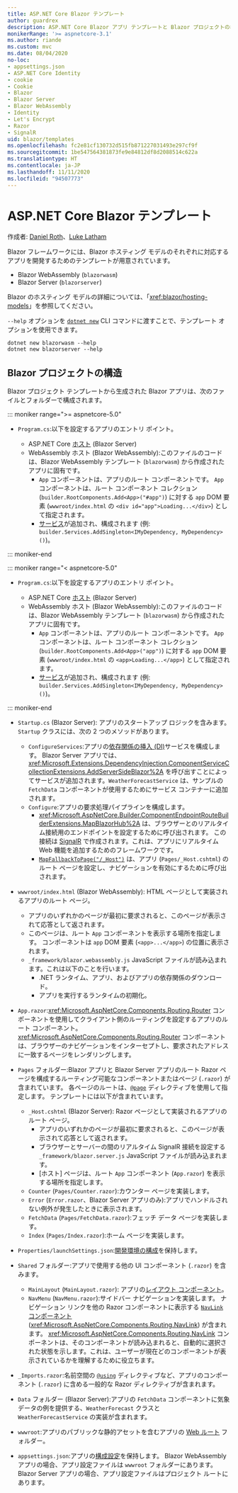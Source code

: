 ```yaml
---
title: ASP.NET Core Blazor テンプレート
author: guardrex
description: ASP.NET Core Blazor アプリ テンプレートと Blazor プロジェクトの構造について説明します。
monikerRange: '>= aspnetcore-3.1'
ms.author: riande
ms.custom: mvc
ms.date: 08/04/2020
no-loc:
- appsettings.json
- ASP.NET Core Identity
- cookie
- Cookie
- Blazor
- Blazor Server
- Blazor WebAssembly
- Identity
- Let's Encrypt
- Razor
- SignalR
uid: blazor/templates
ms.openlocfilehash: fc2e81cf130732d515fb871227031493e297cf9f
ms.sourcegitcommit: 1be547564381873fe9e84812df8d2088514c622a
ms.translationtype: HT
ms.contentlocale: ja-JP
ms.lasthandoff: 11/11/2020
ms.locfileid: "94507773"
---
```

# <a name="aspnet-core-no-locblazor-templates"></a>ASP.NET Core Blazor テンプレート

作成者: [Daniel Roth](https://github.com/danroth27)、[Luke Latham](https://github.com/guardrex)

Blazor フレームワークには、Blazor ホスティング モデルのそれぞれに対応するアプリを開発するためのテンプレートが用意されています。

* Blazor WebAssembly (`blazorwasm`)
* Blazor Server (`blazorserver`)

Blazor のホスティング モデルの詳細については、「<xref:blazor/hosting-models>」を参照してください。

`--help` オプションを [`dotnet new`](/dotnet/core/tools/dotnet-new) CLI コマンドに渡すことで、テンプレート オプションを使用できます。

```dotnetcli
dotnet new blazorwasm --help
dotnet new blazorserver --help
```

## <a name="no-locblazor-project-structure"></a>Blazor プロジェクトの構造

Blazor プロジェクト テンプレートから生成された Blazor アプリは、次のファイルとフォルダーで構成されます。

::: moniker range=">= aspnetcore-5.0"

* `Program.cs`:以下を設定するアプリのエントリ ポイント。

  * ASP.NET Core [ホスト](xref:fundamentals/host/generic-host) (Blazor Server)
  * WebAssembly ホスト (Blazor WebAssembly):このファイルのコードは、Blazor WebAssembly テンプレート (`blazorwasm`) から作成されたアプリに固有です。
    * `App` コンポーネントは、アプリのルート コンポーネントです。 `App` コンポーネントは、ルート コンポーネント コレクション (`builder.RootComponents.Add<App>("#app")`) に対する `app` DOM 要素 (`wwwroot/index.html` の `<div id="app">Loading...</div>`) として指定されます。
    * [サービス](xref:blazor/fundamentals/dependency-injection)が追加され、構成されます (例: `builder.Services.AddSingleton<IMyDependency, MyDependency>()`)。

::: moniker-end

::: moniker range="< aspnetcore-5.0"

* `Program.cs`:以下を設定するアプリのエントリ ポイント。

  * ASP.NET Core [ホスト](xref:fundamentals/host/generic-host) (Blazor Server)
  * WebAssembly ホスト (Blazor WebAssembly):このファイルのコードは、Blazor WebAssembly テンプレート (`blazorwasm`) から作成されたアプリに固有です。
    * `App` コンポーネントは、アプリのルート コンポーネントです。 `App` コンポーネントは、ルート コンポーネント コレクション (`builder.RootComponents.Add<App>("app")`) に対する `app` DOM 要素 (`wwwroot/index.html` の `<app>Loading...</app>`) として指定されます。
    * [サービス](xref:blazor/fundamentals/dependency-injection)が追加され、構成されます (例: `builder.Services.AddSingleton<IMyDependency, MyDependency>()`)。

::: moniker-end

* `Startup.cs` (Blazor Server): アプリのスタートアップ ロジックを含みます。 `Startup` クラスには、次の 2 つのメソッドがあります。

  * `ConfigureServices`:アプリの[依存関係の挿入 (DI)](xref:fundamentals/dependency-injection)サービスを構成します。 Blazor Server アプリでは、<xref:Microsoft.Extensions.DependencyInjection.ComponentServiceCollectionExtensions.AddServerSideBlazor%2A> を呼び出すことによってサービスが追加されます。`WeatherForecastService` は、サンプルの `FetchData` コンポーネントが使用するためにサービス コンテナーに追加されます。
  * `Configure`:アプリの要求処理パイプラインを構成します。
    * <xref:Microsoft.AspNetCore.Builder.ComponentEndpointRouteBuilderExtensions.MapBlazorHub%2A> は、ブラウザーとのリアルタイム接続用のエンドポイントを設定するために呼び出されます。 この接続は [SignalR](xref:signalr/introduction) で作成されます。これは、アプリにリアルタイム Web 機能を追加するためのフレームワークです。
    * [`MapFallbackToPage("/_Host")`](xref:Microsoft.AspNetCore.Builder.RazorPagesEndpointRouteBuilderExtensions.MapFallbackToPage*) は、アプリ (`Pages/_Host.cshtml`) のルート ページを設定し、ナビゲーションを有効にするために呼び出されます。

* `wwwroot/index.html` (Blazor WebAssembly): HTML ページとして実装されるアプリのルート ページ。
  * アプリのいずれかのページが最初に要求されると、このページが表示されて応答として返されます。
  * このページは、ルート `App` コンポーネントを表示する場所を指定します。 コンポーネントは `app` DOM 要素 (`<app>...</app>`) の位置に表示されます。
  * `_framework/blazor.webassembly.js` JavaScript ファイルが読み込まれます。これは以下のことを行います。
    * .NET ランタイム、アプリ、およびアプリの依存関係のダウンロード。
    * アプリを実行するランタイムの初期化。

* `App.razor`:<xref:Microsoft.AspNetCore.Components.Routing.Router> コンポーネントを使用してクライアント側のルーティングを設定するアプリのルート コンポーネント。 <xref:Microsoft.AspNetCore.Components.Routing.Router> コンポーネントは、ブラウザーのナビゲーションをインターセプトし、要求されたアドレスに一致するページをレンダリングします。

* `Pages` フォルダー:Blazor アプリと Blazor Server アプリのルート Razor ページを構成するルーティング可能なコンポーネントまたはページ (`.razor`) が含まれています。 各ページのルートは、[`@page`](xref:mvc/views/razor#page) ディレクティブを使用して指定します。 テンプレートには以下が含まれています。
  * `_Host.cshtml` (Blazor Server): Razor ページとして実装されるアプリのルート ページ。
    * アプリのいずれかのページが最初に要求されると、このページが表示されて応答として返されます。
    * ブラウザーとサーバーの間のリアルタイム SignalR 接続を設定する `_framework/blazor.server.js` JavaScript ファイルが読み込まれます。
    * [ホスト] ページは、ルート `App` コンポーネント (`App.razor`) を表示する場所を指定します。
  * `Counter` (`Pages/Counter.razor`):カウンター ページを実装します。
  * `Error` (`Error.razor`、Blazor Server アプリのみ):アプリでハンドルされない例外が発生したときに表示されます。
  * `FetchData` (`Pages/FetchData.razor`):フェッチ データ ページを実装します。
  * `Index` (`Pages/Index.razor`):ホーム ページを実装します。
  
* `Properties/launchSettings.json`:[開発環境の構成](xref:fundamentals/environments#development-and-launchsettingsjson)を保持します。

* `Shared` フォルダー:アプリで使用する他の UI コンポーネント (`.razor`) を含みます。
  * `MainLayout` (`MainLayout.razor`): アプリの[レイアウト コンポーネント](xref:blazor/layouts)。
  * `NavMenu` (`NavMenu.razor`):サイドバー ナビゲーションを実装します。 ナビゲーション リンクを他の Razor コンポーネントに表示する [`NavLink` コンポーネント](xref:blazor/fundamentals/routing#navlink-component) (<xref:Microsoft.AspNetCore.Components.Routing.NavLink>) が含まれます。 <xref:Microsoft.AspNetCore.Components.Routing.NavLink> コンポーネントは、そのコンポーネントが読み込まれると、自動的に選択された状態を示します。これは、ユーザーが現在どのコンポーネントが表示されているかを理解するために役立ちます。

* `_Imports.razor`:名前空間の [`@using`](xref:mvc/views/razor#using) ディレクティブなど、アプリのコンポーネント (`.razor`) に含める一般的な Razor ディレクティブが含まれます。

* `Data` フォルダー (Blazor Server):アプリの `FetchData` コンポーネントに気象データの例を提供する、`WeatherForecast` クラスと `WeatherForecastService` の実装が含まれます。

* `wwwroot`:アプリのパブリックな静的アセットを含むアプリの [Web ルート](xref:fundamentals/index#web-root) フォルダー。

* `appsettings.json`:アプリの[構成設定](xref:blazor/fundamentals/configuration)を保持します。 Blazor WebAssembly アプリの場合、アプリ設定ファイルは `wwwroot` フォルダーにあります。 Blazor Server アプリの場合、アプリ設定ファイルはプロジェクト ルートにあります。
